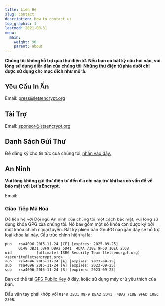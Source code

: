 ```yaml
---
title: Liên Hệ
slug: contact
description: How to contact us
top_graphic: 1
lastmod: 2021-08-31
menu:
  main:
    weight: 90
    parent: about
---
```


**Chúng tôi không hỗ trợ qua thư điện tử. Nếu bạn có bất kỳ câu hỏi nào, vui lòng sử dụng [diễn đàn](https://community.letsencrypt.org) của chúng tôi. Những thư điện tử phía dưới chỉ được sử dụng cho mục đích như mô tả.**

## Yêu Cầu In Ấn

Email: [press@letsencrypt.org](mailto:press@letsencrypt.org)

## Tài Trợ

Email: [sponsor@letsencrypt.org](mailto:sponsor@letsencrypt.org)

## Danh Sách Gửi Thư

Để đăng ký cho tin tức của chúng tôi, [nhấn vào đây.](https://outreach.abetterinternet.org/l/1011011/2023-02-16/6l51)

## An Ninh

**Vui lòng không gửi thư điện tử đến địa chỉ này trừ khi bạn có vấn đề về bảo mật với Let's Encrypt.**

<span id="email">Email: </span>

<script>
  var parts = ["security", '@', "letsencrypt", ".", "org"];
  var anchor = document.createElement("a");
  anchor.href = "mailto:" + parts.join("");
  anchor.text = parts.join("");
  document.getElementById("email").appendChild(anchor)
</script>

### Giao Tiếp Mã Hóa

Để liên hệ với Đội ngũ An ninh của chúng tôi một cách bảo mật, vui lòng sử dụng khóa GPG của chúng tôi. Nó bao gồm một số khóa con được ký bởi một khóa chính ngoại tuyến. Bất kỳ phiên bản GnuPG nào gần đây sẽ hỗ trợ loại khóa lai này. Cấu trúc chính hiện tại là:

```
pub   rsa4096 2015-11-24 [CE] [expires: 2025-09-25]
      0148 3B31 D8F9 DBA2 5D41  4DAA 718E 9F6D 10EC 230B
uid           [ultimate] ISRG Security Team (letsencrypt.org) <security@letsencrypt.org>
sub   rsa4096 2015-11-24 [E] [expires: 2023-09-25]
sub   rsa4096 2015-11-24 [A] [expires: 2023-09-25]
sub   rsa4096 2015-11-24 [S] [expires: 2023-09-25]
```

Bạn có thể tải [GPG Public Key](/security_letsencrypt.org-publickey.asc) ở đây, hoặc sử dụng máy chủ yêu thích của bạn.

Dấu vân tay phải khớp với `0148 3B31 D8F9 DBA2 5D41  4DAA 718E 9F6D 10EC 230B`.
